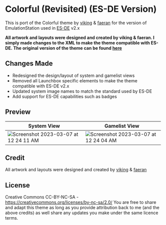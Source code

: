 # Colorful (Revisited) (ES-DE Version)
This is port of the Colorful theme by [viking](https://forums.launchbox-app.com/profile/70421-viking/) & [faeran](https://forums.launchbox-app.com/profile/76940-faeran/) for the version of EmulationStation used in [ES-DE](https://es-de.org/) v2.x

**All artwork and layouts were designed and created by viking & faeran.  I simply made changes to the XML to make the theme compatible with ES-DE. The original version of the theme can be found [here](https://forums.launchbox-app.com/files/file/2081-colorful-bigbox-theme)**

## Changes Made
- Redesigned the design/layout of system and gamelist views
- Removed all Launchbox specific elements to make the theme compatible with ES-DE v2.x
- Updated system image names to match the standard used by ES-DE
- Add support for ES-DE capabilities such as badges

## **Preview**

| System View | Gamelist View |
|----|----|
| <img alt="Screenshot 2023-03-07 at 12 24 11 AM" src="https://user-images.githubusercontent.com/1454947/223330523-c3cff969-f779-435f-820a-437eefe9ad4a.png"> | <img alt="Screenshot 2023-03-07 at 12 24 04 AM" src="https://user-images.githubusercontent.com/1454947/223330547-e191b8e8-6feb-4ff9-a097-b3010db2e3a1.png"> |

## **Credit**
All artwork and layouts were designed and created by [viking](https://forums.launchbox-app.com/profile/70421-viking/) & [faeran](https://forums.launchbox-app.com/files/file/2081-colorful-bigbox-theme)

## **License**
Creative Commons CC-BY-NC-SA - https://creativecommons.org/licenses/by-nc-sa/2.0/
You are free to share and adapt this theme as long as you provide attribution back to me (and the above credits) as well share any updates you make under the same licence terms.
